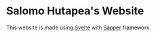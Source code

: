 # Salomo Hutapea's Website

This website is made using [Svelte](https://svelte.dev/) with [Sapper](https://github.com/sveltejs/sapper) framework. 
